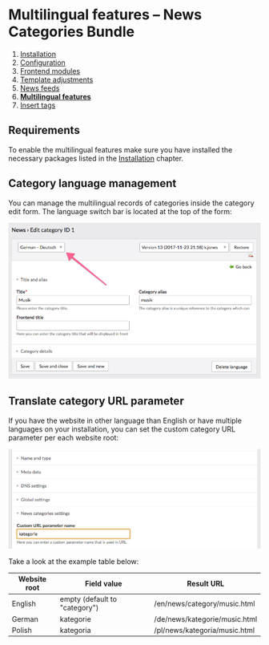 # Multilingual features – News Categories Bundle

1. [Installation](installation.md)
2. [Configuration](configuration.md)
3. [Frontend modules](frontend-modules.md)
4. [Template adjustments](template-adjustments.md)
5. [News feeds](news-feeds.md)
6. [**Multilingual features**](multilingual-features.md)
7. [Insert tags](insert-tags.md)


## Requirements

To enable the multilingual features make sure you have installed the necessary packages listed in the
[Installation](installation.md) chapter.


## Category language management

You can manage the multilingual records of categories inside the category edit form. The language switch bar is located
at the top of the form:

![](images/category-language.png)


## Translate category URL parameter

If you have the website in other language than English or have multiple languages on your installation, you can set 
the custom category URL parameter per each website root:

![](images/page-settings.png)

Take a look at the example table below:

Website root | Field value | Result URL 
--- | --- | ---
English | empty (default to "category") | /en/news/category/music.html
German | kategorie | /de/news/kategorie/music.html
Polish | kategoria | /pl/news/kategoria/music.html
